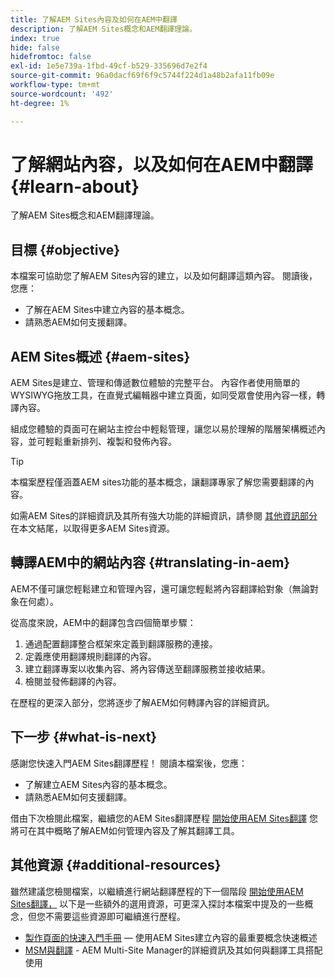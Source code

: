```yaml
---
title: 了解AEM Sites內容及如何在AEM中翻譯
description: 了解AEM Sites概念和AEM翻譯理論。
index: true
hide: false
hidefromtoc: false
exl-id: 1e5e739a-1fbd-49cf-b529-335696d7e2f4
source-git-commit: 96a0dacf69f6f9c5744f224d1a48b2afa11fb09e
workflow-type: tm+mt
source-wordcount: '492'
ht-degree: 1%

---
```


# 了解網站內容，以及如何在AEM中翻譯 {#learn-about}

了解AEM Sites概念和AEM翻譯理論。

## 目標 {#objective}

本檔案可協助您了解AEM Sites內容的建立，以及如何翻譯這類內容。 閱讀後，您應：

* 了解在AEM Sites中建立內容的基本概念。
* 請熟悉AEM如何支援翻譯。

## AEM Sites概述 {#aem-sites}

AEM Sites是建立、管理和傳遞數位體驗的完整平台。 內容作者使用簡單的WYSIWYG拖放工具，在直覺式編輯器中建立頁面，如同受眾會使用內容一樣，轉譯內容。

組成您體驗的頁面可在網站主控台中輕鬆管理，讓您以易於理解的階層架構概述內容，並可輕鬆重新排列、複製和發佈內容。

>[!TIP]
>
>本檔案歷程僅涵蓋AEM sites功能的基本概念，讓翻譯專家了解您需要翻譯的內容。
>
>如需AEM Sites的詳細資訊及其所有強大功能的詳細資訊，請參閱 [其他資訊部分](#additional-information) 在本文結尾，以取得更多AEM Sites資源。

## 轉譯AEM中的網站內容 {#translating-in-aem}

AEM不僅可讓您輕鬆建立和管理內容，還可讓您輕鬆將內容翻譯給對象（無論對象在何處）。

從高度來說，AEM中的翻譯包含四個簡單步驟：

1. 通過配置翻譯整合框架來定義到翻譯服務的連接。
1. 定義應使用翻譯規則翻譯的內容。
1. 建立翻譯專案以收集內容、將內容傳送至翻譯服務並接收結果。
1. 檢閱並發佈翻譯的內容。


在歷程的更深入部分，您將逐步了解AEM如何轉譯內容的詳細資訊。

## 下一步 {#what-is-next}

感謝您快速入門AEM Sites翻譯歷程！ 閱讀本檔案後，您應：

* 了解建立AEM Sites內容的基本概念。
* 請熟悉AEM如何支援翻譯。

借由下次檢閱此檔案，繼續您的AEM Sites翻譯歷程 [開始使用AEM Sites翻譯](getting-started.md) 您將可在其中概略了解AEM如何管理內容及了解其翻譯工具。

## 其他資源 {#additional-resources}

雖然建議您檢閱檔案，以繼續進行網站翻譯歷程的下一個階段 [開始使用AEM Sites翻譯，](getting-started.md) 以下是一些額外的選用資源，可更深入探討本檔案中提及的一些概念，但您不需要這些資源即可繼續進行歷程。

* [製作頁面的快速入門手冊](/help/sites-cloud/authoring/getting-started/quick-start.md)  — 使用AEM Sites建立內容的最重要概念快速概述
* [MSM與翻譯](/help/sites-cloud/administering/msm-and-translation.md) - AEM Multi-Site Manager的詳細資訊及其如何與翻譯工具搭配使用
